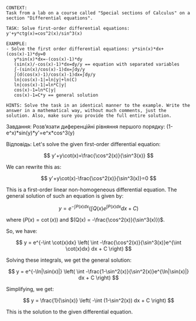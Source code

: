 ```
CONTEXT:
Task from a lab on a course called "Special sections of Calculus" on a section "Differential equations".

TASK: Solve first-order differential equations:
y'+y*ctg(x)=cos^2(x)/sin^3(x)

EXAMPLE:
- Solve the first order differential equations: y*sin(x)*dx+(cos(x)-1)*dy=0
   y*sin(x)*dx=-(cos(x)-1)*dy
   (sin(x)/-cos(x)-1)*dx=dy/y == equation with separated variables
   ∫-(sin(x)/cos(x)-1)dx=∫dy/y
   ∫(d(cos(x)-1)/cos(x)-1)dx=∫dy/y
   ln|cos(x)-1|=ln|y|+ln(C)
   ln|cos(x)-1|=ln*C|y|
   cos(x)-1=ln*C|y|
   cos(x)-1=C*y == general solution

HINTS: Solve the task in an identical manner to the example. Write the answer in a mathematical way, without much comments, just the solution. Also, make sure you provide the full entire solution.
```

Завдання:
Розв’язати диференційні рівняння першого порядку: (1-e^x)*sin(y)*y'=e^x\*cos^3(y)

Відповідь:
Let's solve the given first-order differential equation:

$$ y'+y\cot(x)=\frac{\cos^2(x)}{\sin^3(x)} $$

We can rewrite this as:

$$ y'+y\cot(x)-\frac{\cos^2(x)}{\sin^3(x)}=0 $$

This is a first-order linear non-homogeneous differential equation. The general solution of such an equation is given by:

$$ y = e^{-\int P(x)dx} \left( \int Q(x)e^{\int P(x)dx} dx + C \right) $$

where $(P(x) = \cot(x))$ and $(Q(x) = -\frac{\cos^2(x)}{\sin^3(x)})$.

So, we have:

$$ y = e^{-\int \cot(x)dx} \left( \int -\frac{\cos^2(x)}{\sin^3(x)}e^{\int \cot(x)dx} dx + C \right) $$

Solving these integrals, we get the general solution:

$$ y = e^{-\ln|\sin(x)|} \left( \int -\frac{1-\sin^2(x)}{\sin^2(x)}e^{\ln|\sin(x)|} dx + C \right) $$

Simplifying, we get:

$$ y = \frac{1}{\sin(x)} \left( -\int (1-\sin^2(x)) dx + C \right) $$

This is the solution to the given differential equation.
